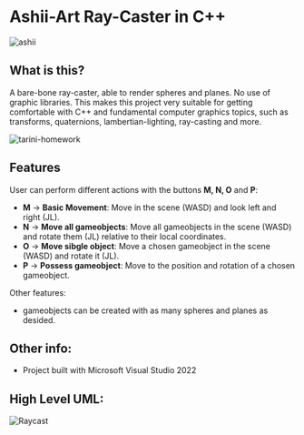 # Ashii-Art Ray-Caster in C++

![ashii](https://user-images.githubusercontent.com/32450751/190892491-c9d1f7cd-4c60-4692-aa8f-68e8ef03a762.gif)

## What is this?
A bare-bone ray-caster, able to render spheres and planes. No use of graphic libraries. This makes this project very suitable for getting comfortable with C++ and fundamental computer graphics topics, such as transforms, quaternions, lambertian-lighting, ray-casting and more.

![tarini-homework](https://user-images.githubusercontent.com/32450751/194606766-ffb40325-2ede-4a48-a5a4-193324c86083.gif)

## Features
User can perform different actions with the buttons **M, N, O** and **P**:
- **M** -> **Basic Movement**: Move in the scene (WASD) and look left and right (JL).
- **N** -> **Move all gameobjects**: Move all gameobjects in the scene (WASD) and rotate them (JL) relative to their local coordinates.
- **O** -> **Move sibgle object**: Move a chosen gameobject in the scene (WASD) and rotate it (JL).
- **P** -> **Possess gameobject**: Move to the position and rotation of a chosen gameobject.

Other features:
- gameobjects can be created with as many spheres and planes as desided.

## Other info:
- Project built with Microsoft Visual Studio 2022

## High Level UML:
![Raycast](https://user-images.githubusercontent.com/32450751/194624865-1f8cf11d-e064-4c71-a97f-0104dd1c61ee.jpeg)


